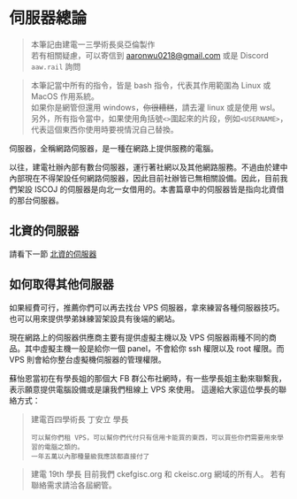 # 伺服器總論

> 本筆記由建電一三學術長吳亞倫製作<br>
> 若有相關疑慮，可以寄信到 [aaronwu0218@gmail.com](mailto:aaronwu0218@gmail.com) 或是 Discord `aaw.rail` 詢問

> 本筆記當中所有的指令，皆是 bash 指令，代表其作用範圍為 Linux 或 MacOS 作用系統。<br>
> 如果你是網管但還用 windows，~~你很糟糕~~，請去灌 linux 或是使用 wsl。<br>
> 另外，所有指令當中，如果使用角括號`<>`圍起來的片段，例如`<USERNAME>`，代表這個東西你使用時要視情況自己替換。

伺服器，全稱網路伺服器，是一種在網路上提供服務的電腦。

以往，建電社辦內部有數台伺服器，運行著社網以及其他網路服務。不過由於建中內部現在不得架設任何網路伺服器，因此目前社辦皆已無相關設備。因此，目前我們架設 ISCOJ 的伺服器是向北一女借用的。本書篇章中的伺服器皆是指向北資借的那台伺服器。

## 北資的伺服器

請看下一節 [北資的伺服器](fgisc-server.md)

## 如何取得其他伺服器

如果經費可行，推薦你們可以再去找台 VPS 伺服器，拿來練習各種伺服器技巧。也可以用來提供學弟妹練習架設具有後端的網站。

現在網路上的伺服器供應商主要有提供虛擬主機以及 VPS 伺服器兩種不同的商品。其中虛擬主機一般是給你一個 panel，不會給你 ssh 權限以及 root 權限。而 VPS 則會給你整台虛擬機伺服器的管理權限。

蘇怡恩當初在有學長姐的那個大 FB 群公布社網時，有一些學長姐主動來聯繫我，表示願意提供電腦設備或是讓我們租線上 VPS 來使用。
這邊給大家這位學長的聯絡方式：

> 建電百四學術長
> 丁安立 學長
> ```
> 可以幫你們租 VPS，可以幫你們代付只有信用卡能買的東西，可以買些你們需要用來學習的電腦之類的。
> 一年五萬以內那種量級我應該都直接付了
> ```


> 建電 19th 學長
> 目前我們 ckefgisc.org 和 ckeisc.org 網域的所有人。
> 若有聯絡需求請洽各屆網管。
